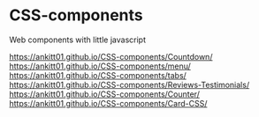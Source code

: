 # CSS-components
Web components with little javascript 

https://ankitt01.github.io/CSS-components/Countdown/  <br>
https://ankitt01.github.io/CSS-components/menu/<br>
https://ankitt01.github.io/CSS-components/tabs/<br>
https://ankitt01.github.io/CSS-components/Reviews-Testimonials/<br>
https://ankitt01.github.io/CSS-components/Counter/<br>
https://ankitt01.github.io/CSS-components/Card-CSS/<br>
